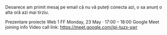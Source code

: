 Deoarece am primit mesaj pe email că nu vă puteți conecta azi, o sa anunț o alta oră azi mai tirziu.

Prezentare proiecte Web 1 FF
Monday, 23 May · 17:00 – 18:00
Google Meet joining info
Video call link: https://meet.google.com/ipi-tuzx-swr

